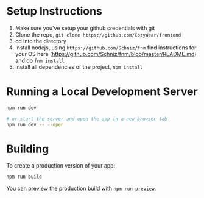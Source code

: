 # Setup Instructions

1. Make sure you've setup your github credentials with git
2. Clone the repo, `git clone https://github.com/CozyWear/frontend`
3. cd into the directory
4. Install nodejs, using `https://github.com/Schniz/fnm` find instructions for your OS here (https://github.com/Schniz/fnm/blob/master/README.md) and do `fnm install`
5. Install all dependencies of the project, `npm install`

# Running a Local Development Server

```bash
npm run dev

# or start the server and open the app in a new browser tab
npm run dev -- --open
```

# Building

To create a production version of your app:

```bash
npm run build
```

You can preview the production build with `npm run preview`.

